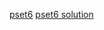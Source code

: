 [pset6](https://work.caltech.edu/homework/hw6.pdf)
[pset6 solution](https://work.caltech.edu/homework/hw6_sol.pdf)
